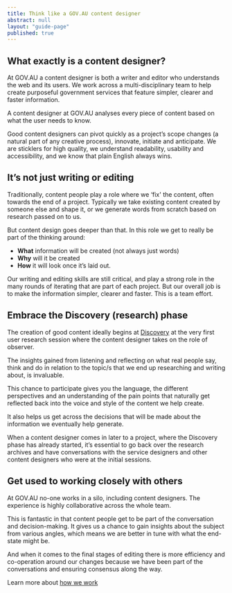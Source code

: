 ```yaml
---
title: Think like a GOV.AU content designer
abstract: null
layout: "guide-page"
published: true
---
```


## What exactly is a content designer?

At GOV.AU a content designer is both a writer and editor who understands the web and its users. We work across a multi-disciplinary team to help create purposeful government services that feature simpler, clearer and faster information.

A content designer at GOV.AU analyses every piece of content based on what the user needs to know.

Good content designers can pivot quickly as a project’s scope changes (a natural part of any creative process), innovate, initiate and anticipate. We are sticklers for high quality, we understand readability, usability and accessibility, and we know that plain English always wins.

## It’s not just writing or editing

Traditionally, content people play a role where we ‘fix' the content, often towards the end of a project. Typically we take existing content created by someone else and shape it, or we generate words from scratch based on research passed on to us.

But content design goes deeper than that. In this role we get to really be part of the thinking around:

* **What** information will be created (not always just words)
* **Why** will it be created
* **How** it will look once it’s laid out.

Our writing and editing skills are still critical, and play a strong role in the many rounds of iterating that are part of each project. But our overall job is to make the information simpler, clearer and faster. This is a team effort.

## Embrace the Discovery (research) phase

The creation of good content ideally begins at [Discovery](https://www.dto.gov.au/standard/service-design-and-delivery-process/discovery/) at the very first user research session where the content designer takes on the role of observer. 

The insights gained from listening and reflecting on what real people say, think and do in relation to the topic/s that we end up researching and writing about, is invaluable.

This chance to participate gives you the language, the different perspectives and an understanding of the pain points that naturally get reflected back into the voice and style of the content we help create.

It also helps us get across the decisions that will be made about the information we eventually help generate. 

When a content designer comes in later to a project, where the Discovery phase has already started, it’s essential to go back over the research archives and have conversations with the service designers and other content designers who were at the initial sessions.

## Get used to working closely with others

At GOV.AU no-one works in a silo, including content designers. The experience is highly collaborative across the whole team.

This is fantastic in that content people get to be part of the conversation and decision-making. It gives us a chance to gain insights about the subject from various angles, which means we are better in tune with what the end-state might be.

And when it comes to the final stages of editing there is more efficiency and co-operation around our changes because we have been part of the conversations and ensuring consensus along the way.

Learn more about [how we work](https://www.dto.gov.au/standard/design-guides/agile/ "Agile how we work")
